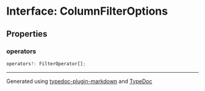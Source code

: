 # Interface: ColumnFilterOptions

## Properties

### operators

```ts
operators?: FilterOperator[];
```

***

Generated using [typedoc-plugin-markdown](https://www.npmjs.com/package/typedoc-plugin-markdown) and [TypeDoc](https://typedoc.org/)
